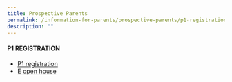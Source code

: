 ```yaml
---
title: Prospective Parents
permalink: /information-for-parents/prospective-parents/p1-registration/
description: ""
---
```

<h4><strong>P1 REGISTRATION</strong></h4>
<ul>
<li><a href="https://www.moe.gov.sg/primary/p1-registration">P1 registration</a></li>
<li><a href="/czps-experience/e-open-house">E open house</a></li>
</ul>